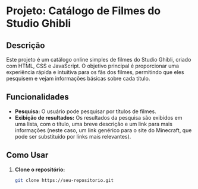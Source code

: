 # Projeto: Catálogo de Filmes do Studio Ghibli

## Descrição
Este projeto é um catálogo online simples de filmes do Studio Ghibli, criado com HTML, CSS e JavaScript. O objetivo principal é proporcionar uma experiência rápida e intuitiva para os fãs dos filmes, permitindo que eles pesquisem e vejam informações básicas sobre cada título.

## Funcionalidades
* **Pesquisa:** O usuário pode pesquisar por títulos de filmes.
* **Exibição de resultados:** Os resultados da pesquisa são exibidos em uma lista, com o título, uma breve descrição e um link para mais informações (neste caso, um link genérico para o site do Minecraft, que pode ser substituído por links mais relevantes).

## Como Usar
1. **Clone o repositório:**
   ```bash
   git clone https://seu-repositorio.git
